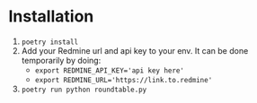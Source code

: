 # Installation
1. `poetry install`
2. Add your Redmine url and api key to your env. It can be done temporarily by doing:
    - `export REDMINE_API_KEY='api key here'`
    - `export REDMINE_URL='https://link.to.redmine'`
3. `poetry run python roundtable.py`